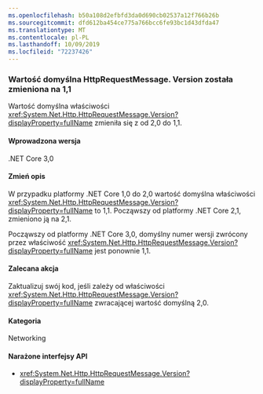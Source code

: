 ```yaml
---
ms.openlocfilehash: b50a108d2efbfd3da0d690cb02537a12f766b26b
ms.sourcegitcommit: dfd612ba454ce775a766bcc6fe93bc1d43dfda47
ms.translationtype: MT
ms.contentlocale: pl-PL
ms.lasthandoff: 10/09/2019
ms.locfileid: "72237426"
---
```

### <a name="default-value-of-httprequestmessageversion-changed-to-11"></a>Wartość domyślna HttpRequestMessage. Version została zmieniona na 1,1 

Wartość domyślna właściwości <xref:System.Net.Http.HttpRequestMessage.Version?displayProperty=fullName> zmieniła się z od 2,0 do 1,1.

#### <a name="version-introduced"></a>Wprowadzona wersja

.NET Core 3,0

#### <a name="change-description"></a>Zmień opis

W przypadku platformy .NET Core 1,0 do 2,0 wartość domyślna właściwości <xref:System.Net.Http.HttpRequestMessage.Version?displayProperty=fullName> to 1,1. Począwszy od platformy .NET Core 2,1, zmieniono ją na 2,1. 

Począwszy od platformy .NET Core 3,0, domyślny numer wersji zwrócony przez właściwość <xref:System.Net.Http.HttpRequestMessage.Version?displayProperty=fullName> jest ponownie 1,1.
 
#### <a name="recommended-action"></a>Zalecana akcja

Zaktualizuj swój kod, jeśli zależy od właściwości <xref:System.Net.Http.HttpRequestMessage.Version?displayProperty=fullName> zwracającej wartość domyślną 2,0.

#### <a name="category"></a>Kategoria

Networking

#### <a name="affected-apis"></a>Narażone interfejsy API

- <xref:System.Net.Http.HttpRequestMessage.Version?displayProperty=fullName>

<!--
a def
### Affected APIs

- `P:System.Net.Http.HttpRequestMessage.Version`

-- >

